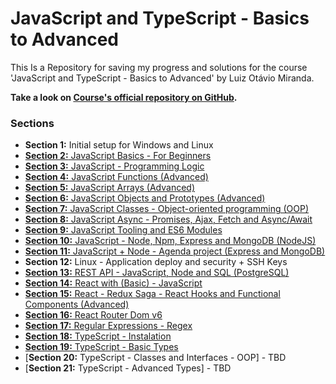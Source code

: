 # JavaScript and TypeScript - Basics to Advanced

This Is a Repository for saving my progress and solutions for the course 'JavaScript and TypeScript - Basics to Advanced' by Luiz Otávio Miranda.

**Take a look on [Course's official repository on GitHub](https://github.com/luizomf/curso-js).**

### Sections

* **Section 1:** Initial setup for Windows and Linux
* [**Section 2:** JavaScript Basics - For Beginners](https://github.com/fernandaorms/js-course/tree/main/Section02)
* [**Section 3:** JavaScript - Programming Logic](https://github.com/fernandaorms/js-course/tree/main/Section03)
* [**Section 4:** JavaScript Functions (Advanced)](https://github.com/fernandaorms/js-course/tree/main/Section04)
* [**Section 5:** JavaScript Arrays (Advanced)](https://github.com/fernandaorms/js-course/tree/main/Section05)
* [**Section 6:** JavaScript Objects and Prototypes (Advanced)](https://github.com/fernandaorms/js-course/tree/main/Section06)
* [**Section 7:** JavaScript Classes - Object-oriented programming (OOP)](https://github.com/fernandaorms/js-course/tree/main/Section07)
* [**Section 8:** JavaScript Async - Promises, Ajax, Fetch and Async/Await](https://github.com/fernandaorms/js-course/tree/main/Section08)
* [**Section 9:** JavaScript Tooling and ES6 Modules](https://github.com/fernandaorms/js-course/tree/main/Section09)
* [**Section 10:** JavaScript - Node, Npm, Express and MongoDB (NodeJS)](https://github.com/fernandaorms/js-course/tree/main/Section10)
* [**Section 11:** JavaScript + Node - Agenda project (Express and MongoDB)](https://github.com/fernandaorms/agenda-nodejs)
* **Section 12:** Linux - Application deploy and security + SSH Keys
* [**Section 13:** REST API - JavaScript, Node and SQL (PostgreSQL)](https://github.com/fernandaorms/agenda-rest-api)
* [**Section 14:** React with (Basic) - JavaScript](https://github.com/fernandaorms/tasklist-reactjs)
* [**Section 15:** React - Redux Saga - React Hooks and Functional Components (Advanced)](https://github.com/fernandaorms/agenda-reactjs)
* [**Section 16:** React Router Dom v6](https://github.com/fernandaorms/js-course/tree/main/Section16)
* [**Section 17:** Regular Expressions - Regex](https://github.com/fernandaorms/js-course/tree/main/Section17)
* [**Section 18:** TypeScript - Instalation](https://github.com/fernandaorms/js-course/tree/main/Section18)
* [**Section 19:** TypeScript - Basic Types](https://github.com/fernandaorms/js-course/tree/main/Section19)
* [**Section 20:** TypeScript - Classes and Interfaces - OOP] - TBD
* [**Section 21:** TypeScript - Advanced Types] - TBD
